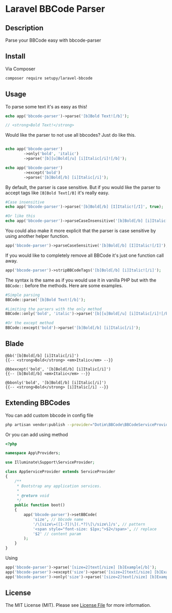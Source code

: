 # Laravel BBCode Parser

## Description

Parse your BBCode easy with bbcode-parser

## Install

Via Composer

``` bash
composer require setupy/laravel-bbcode
```

## Usage
To parse some text it's as easy as this!

```php
echo app('bbcode-parser')->parse('[b]Bold Text![/b]');

// <strong>Bold Text!</strong>
```

Would like the parser to not use all bbcodes? Just do like this.
```php

echo app('bbcode-parser')
        ->only('bold', 'italic')
        ->parse('[b][u]Bold[/u] [i]Italic[/i]![/b]');

echo app('bbcode-parser')
        ->except('bold')
        ->parse('[b]Bold[/b] [i]Italic[/i]');
```

By default, the parser is case sensitive. But if you would like the parser to accept tags like `` [B]Bold Text[/B] `` it's really easy.
```php
#Case insensitive
echo app('bbcode-parser')->parse('[b]Bold[/b] [I]Italic![/I]', true); 

#Or like this
echo app('bbcode-parser')->parseCaseInsensitive('[b]Bold[/b] [i]Italic[/i]');
```

You could also make it more explicit that the parser is case sensitive by using another helper function.
```php
app('bbcode-parser')->parseCaseSensitive('[b]Bold[/b] [I]Italic![/I]');
```

If you would like to completely remove all BBCode it's just one function call away.
```php
app('bbcode-parser')->stripBBCodeTags('[b]Bold[/b] [i]Italic![/i]');
```

The syntax is the same as if you would use it in vanilla PHP but with the ``BBCode::`` before the methods.
Here are some examples.
```php
#Simple parsing
BBCode::parse('[b]Bold Text![/b]');

#Limiting the parsers with the only method
BBCode::only('bold', 'italic')->parse('[b][u]Bold[/u] [i]Italic[/i]![/b]'); 

#Or the except method
BBCode::except('bold')->parse('[b]Bold[/b] [i]Italic[/i]'); 
```

## Blade

```blade
@bb('[b]Bold[/b] [i]Italic[/i]') 
{{-- <strong>Bold</strong> <em>Italic</em> --}}

@bbexcept('bold', '[b]Bold[/b] [i]Italic[/i]') 
{{-- [b]Bold[/b] <em>Italic</em> --}}

@bbonly('bold', '[b]Bold[/b] [i]Italic[/i]')
{{-- <strong>Bold</strong> [i]Italic[/i] --}}
```

## Extending BBCodes
You can add custom bbcode in config file
```bash
php artisan vendor:publish --provider="Dotim\BBCode\BBCodeServiceProvider" --tag="bbcodes-config"
```

Or you can add using method
```php
<?php

namespace App\Providers;

use Illuminate\Support\ServiceProvider;

class AppServiceProvider extends ServiceProvider
{
    /**
     * Bootstrap any application services.
     *
     * @return void
     */
    public function boot()
    {
        app('bbcode-parser')->setBBCode(
            'size', // bbcode name
            '/\[size\=([1-7])\](.*?)\[\/size\]/s', // pattern
            '<span style="font-size: $1px;">$2</span>', // replace
            '$2' // content param
        );
    }
}

```

Using
```php
app('bbcode-parser')->parse('[size=2]text[/size] [b]Example[/b]');
app('bbcode-parser')->except('size')->parse('[size=2]text[/size] [b]Example[/b]');
app('bbcode-parser')->only('size')->parse('[size=2]text[/size] [b]Example[/b]');
```

## License

The MIT License (MIT). Please see [License File](LICENSE.md) for more information.
